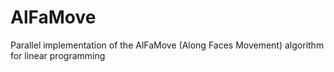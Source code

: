 # AlFaMove
Parallel implementation of the AlFaMove (Along Faces Movement) algorithm for linear programming
